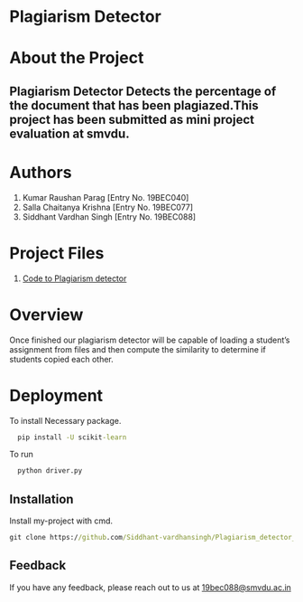 
# Plagiarism Detector

# About the Project

## Plagiarism Detector Detects the percentage of the document that has been plagiazed.This project has been submitted as mini project evaluation at smvdu.

# Authors

1. Kumar Raushan Parag [Entry No. 19BEC040]
2. Salla Chaitanya Krishna [Entry No. 19BEC077]
3. Siddhant Vardhan Singh [Entry No. 19BEC088]

# Project Files
1. <a href = "https://github.com/Siddhant-vardhansingh/mini-project/blob/master/plagiarism_checker/plagiarism_checker">Code to Plagiarism detector</a>

# Overview
Once finished our plagiarism detector will be capable of loading a student’s assignment from files and then compute the similarity to determine if students copied each other. 




# Deployment

To install Necessary package.

```cmd
  pip install -U scikit-learn
```

To run

```cmd
  python driver.py
```





## Installation

Install my-project with cmd.

```cmd
git clone https://github.com/Siddhant-vardhansingh/Plagiarism_detector_using_python.git
```
    
## Feedback

If you have any feedback, please reach out to us at 19bec088@smvdu.ac.in


